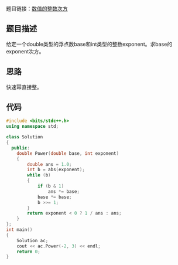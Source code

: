 题目链接：[数值的整数次方](https://www.nowcoder.com/practice/1a834e5e3e1a4b7ba251417554e07c00?tpId=13&tqId=11165&tPage=1&rp=1&ru=/ta/coding-interviews&qru=/ta/coding-interviews/question-ranking)

## 题目描述

给定一个double类型的浮点数base和int类型的整数exponent。求base的exponent次方。

## 思路

快速幂直接整。

## 代码

```cpp
#include <bits/stdc++.h>
using namespace std;

class Solution
{
  public:
    double Power(double base, int exponent)
    {
        double ans = 1.0;
        int b = abs(exponent);
        while (b)
        {
            if (b & 1)
                ans *= base;
            base *= base;
            b >>= 1;
        }
        return exponent < 0 ? 1 / ans : ans;
    }
};
int main()
{
    Solution ac;
    cout << ac.Power(-2, 3) << endl;
    return 0;
}

```

